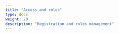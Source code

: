 ```yaml
---
title: "Access and roles"
type: docs
weight: 20
description: "Registration and roles management"
---
```

